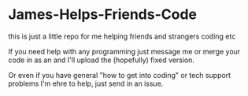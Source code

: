 # James-Helps-Friends-Code

this is just a little repo for me helping friends and strangers coding etc

If you need help with any programming just message me or merge your code in as an and I'll upload the (hopefully) fixed version.

Or even if you have general "how to get into coding" or tech support problems I'm ehre to help, just send in an issue.


